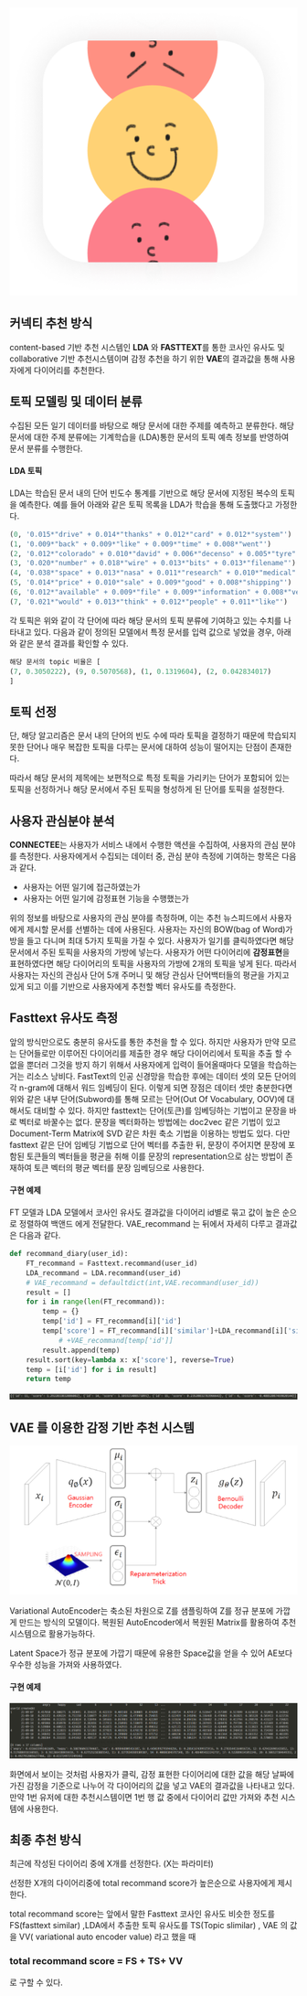 ![image-20210917223642246](README.assets/main.png)

## 커넥티 추천 방식

content-based 기반 추천 시스템인 **LDA** 와 **FASTTEXT**를 통한 코사인 유사도 및 collaborative 기반 추천시스템이며 감정 추천을 하기 위한 **VAE**의 결과값을 통해 사용자에게 다이어리를 추천한다. 



## 토픽 모델링 및 데이터 분류

수집된 모든 일기 데이터를 바탕으로 해당 문서에 대한 주제를 예측하고 분류한다. 해당 문서에 대한 주제 분류에는 기계학습을 (LDA)통한 문서의 토픽 예측 정보를 반영하여 문서 분류를 수행한다.



#### LDA 토픽

LDA는 학습된 문서 내의 단어 빈도수 통계를 기반으로 해당 문서에 지정된 복수의 토픽을 예측한다. 
예를 들어 아래와 같은 토픽 목록을 LDA가 학습을 통해 도출했다고 가정한다.

```python
(0, '0.015*"drive" + 0.014*"thanks" + 0.012*"card" + 0.012*"system"')
(1, '0.009*"back" + 0.009*"like" + 0.009*"time" + 0.008*"went"')
(2, '0.012*"colorado" + 0.010*"david" + 0.006*"decenso" + 0.005*"tyre"')
(3, '0.020*"number" + 0.018*"wire" + 0.013*"bits" + 0.013*"filename"')
(4, '0.038*"space" + 0.013*"nasa" + 0.011*"research" + 0.010*"medical"')
(5, '0.014*"price" + 0.010*"sale" + 0.009*"good" + 0.008*"shipping"')
(6, '0.012*"available" + 0.009*"file" + 0.009*"information" + 0.008*"version"')
(7, '0.021*"would" + 0.013*"think" + 0.012*"people" + 0.011*"like"')

```

각 토픽은 위와 같이 각 단어에 따라 해당 문서의 토픽 분류에 기여하고 있는 수치를 나타내고 있다. 다음과 같이 정의된 모델에서 특정 문서를 입력 값으로 넣었을 경우, 아래와 같은 분석 결과를 확인할 수 있다.

```python
해당 문서의 topic 비율은 [
(7, 0.3050222), (9, 0.5070568), (1, 0.1319604), (2, 0.042834017)
]
```



## 토픽 선정

단, 해당 알고리즘은 문서 내의 단어의 빈도 수에 따라 토픽을 결정하기 때문에 학습되지 못한 단어나 매우 복잡한 토픽을 다루는 문서에 대하여 성능이 떨어지는 단점이 존재한다. 

따라서 해당 문서의 제목에는 보편적으로 특정 토픽을 가리키는 단어가 포함되어 있는 토픽을 선정하거나 해당 문서에서 주된 토픽을 형성하게 된 단어를 토픽을 설정한다.



## 사용자 관심분야 분석

**CONNECTEE**는 사용자가 서비스 내에서 수행한 액션을 수집하여, 사용자의 관심 분야를 측정한다. 사용자에게서 수집되는 데이터 중, 관심 분야 측정에 기여하는 항목은 다음과 같다.

- 사용자는 어떤 일기에 접근하였는가
- 사용자는 어떤 일기에 감정표현 기능을 수행했는가

위의 정보를 바탕으로 사용자의 관심 분야를 측정하며, 이는 추천 뉴스피드에서 사용자에게 제시할 문서를 선별하는 데에 사용된다.
사용자는 자신의 BOW(bag of Word)가방을 들고 다니며 최대 5가지 토픽을 가질 수 있다. 사용자가 일기를 클릭하였다면 해당 문서에서 주된 토픽을 사용자의 가방에 넣는다.
사용자가 어떤 다이어리에 **감정표현**을 표현하였다면 해당 다이어리의 토픽을 사용자의 가방에 2개의 토픽을 넣게 된다.
따라서 사용자는 자신의 관심사 단어 5개 주머니 및 해당 관심사 단어백터들의 평균을 가지고 있게 되고 이를 기반으로  사용자에게 추천할 벡터 유사도를 측정한다.



## Fasttext 유사도 측정

앞의 방식만으로도 충분히 유사도를 통한 추천을 할 수 있다. 하지만 사용자가 만약 모르는 단어들로만 이루어진 다이어리를 제출한 경우 해당 다이어리에서 토픽을 추출 할 수 없을 뿐더러 그것을 방지 하기 위해서 사용자에게 입력이 들어올때마다 모델을 학습하는 거는 리소스 낭비다.
FastText의 인공 신경망을 학습한 후에는 데이터 셋의 모든 단어의 각 n-gram에 대해서 워드 임베딩이 된다. 이렇게 되면 장점은 데이터 셋만 충분한다면 위와 같은 내부 단어(Subword)를 통해 모르는 단어(Out Of Vocabulary, OOV)에 대해서도 대비할 수 있다.
하지만  fasttext는 단어(토큰)를 임베딩하는 기법이고 문장을 바로 벡터로 바꿀수는 없다. 문장을 벡터화하는 방법에는 doc2vec 같은 기법이 있고 Document-Term Matrix에 SVD 같은 차원 축소 기법을 이용하는 방법도 있다. 다만 fasttext 같은 단어 임베딩 기법으로 단어 벡터를 추출한 뒤, 문장이 주어지면 문장에 포함된 토큰들의 벡터들을 평균을 취해 이를 문장의 representation으로 삼는 방법이 존재하여 토큰 벡터의 평균 벡터를 문장 임베딩으로 사용한다.

#### 구현 예제

FT 모델과 LDA 모델에서 코사인 유사도 결과값을 다이어리 id별로 묶고 값이 높은 순으로 정렬하여 백앤드 에게 전달한다.
VAE_recommand 는 뒤에서 자세히 다루고 결과값은 다음과 같다.

```python
def recommand_diary(user_id):
    FT_recommand = Fasttext.recommand(user_id)
    LDA_recommand = LDA.recommand(user_id)
    # VAE_recommand = defaultdict(int,VAE.recommand(user_id))
    result = []
    for i in range(len(FT_recommand)):
        temp = {}
        temp['id'] = FT_recommand[i]['id']
        temp['score'] = FT_recommand[i]['similar']+LDA_recommand[i]['similar']
            # +VAE_recommand[temp['id']]
        result.append(temp)
    result.sort(key=lambda x: x['score'], reverse=True)
    temp = [i['id'] for i in result]
    return temp
```

![image-20210917225300180](README.assets/image-20210917225300180.png)



## **VAE 를 이용한 감정 기반 추천 시스템**

![image-20210917223642246](README.assets/image-20210917223642246.png)

Variational AutoEncoder는 축소된 차원으로 Z를 샘플링하여 Z를 정규 분포에 가깝게 만드는 방식의 모델이다.  복원된 AutoEncoder에서 복원된 Matrix를 활용하여 추천시스템으로 활용가능하다. 

Latent Space가 정규 분포에 가깝기 때문에 유용한 Space값을 얻을 수 있어 AE보다 우수한 성능을 가져와 사용하였다.

#### 구현 예제

![image-20210917224509202](README.assets/image-20210917224509202.png)

화면에서 보이는 것처럼 사용자가 클릭, 감정 표현한 다이어리에 대한 값을 해당 날짜에 가진 감정을 기준으로 나누어 각 다이어리의 값을 넣고 VAE의 결과값을 나타내고 있다. 만약 1번 유저에 대한 추천시스템이면 1번 행 값 중에서 다이어리 값만 가져와 추천 시스템에 사용한다. 

## 최종 추천 방식

최근에 작성된 다이어리 중에 X개를 선정한다. (X는 파라미터)

선정한 X개의 다이어리중에 total recommand score가 높은순으로 사용자에게 제시한다.

total recommand score는 앞에서 말한 Fasttext 코사인 유사도 비슷한 정도를 FS(fasttext similar) ,LDA에서 추출한 토픽 유사도를 TS(Topic slimilar) , VAE 의 값을 VV( variational auto encoder value) 라고 했을 때

### total recommand score = FS + TS\+ VV

로 구할 수 있다.



